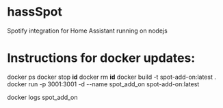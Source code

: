 # hassSpot
Spotify integration for Home Assistant running on nodejs

# Instructions for docker updates:
docker ps
docker stop **id**
docker rm **id**
docker build -t spot-add-on:latest .
docker run -p 3001:3001 -d --name spot_add_on spot-add-on:latest

docker logs spot_add_on

